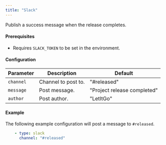 ```yaml
---
title: "Slack"
---
```


Publish a success message when the release completes.

#### Prerequisites

- Requires `SLACK_TOKEN` to be set in the environment.

#### Configuration

Parameter | Description | Default
--- | --- | ---
`channel` | Channel to post to. | "#released"
`message` | Post message. | "Project release completed"
`author` | Post author. | "LetItGo"

#### Example

The following example configuration will post a message to `#released`.

```yaml
    - type: slack
      channel: "#released"
```
